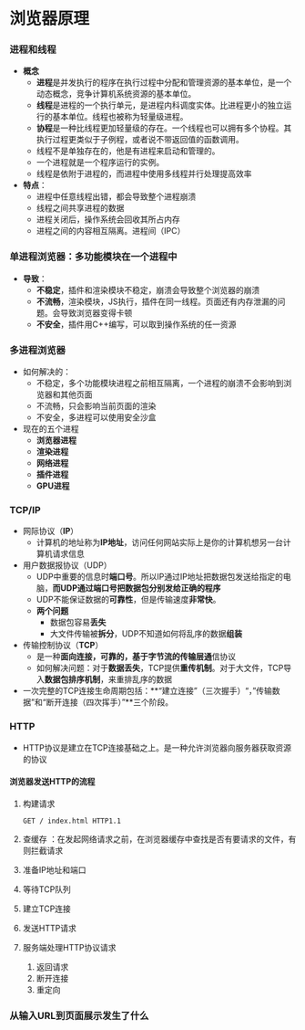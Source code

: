 # 浏览器原理

### 进程和线程

- **概念**
  - **进程**是并发执行的程序在执行过程中分配和管理资源的基本单位，是一个动态概念，竞争计算机系统资源的基本单位。
  - **线程**是进程的一个执行单元，是进程内科调度实体。比进程更小的独立运行的基本单位。线程也被称为轻量级进程。
  - **协程**是一种比线程更加轻量级的存在。一个线程也可以拥有多个协程。其执行过程更类似于子例程，或者说不带返回值的函数调用。
  - 线程不是单独存在的，他是有进程来启动和管理的。
  - 一个进程就是一个程序运行的实例。
  - 线程是依附于进程的，而进程中使用多线程并行处理提高效率
- **特点**：
  - 进程中任意线程出错，都会导致整个进程崩溃
  - 线程之间共享进程的数据
  - 进程关闭后，操作系统会回收其所占内存
  - 进程之间的内容相互隔离。进程间（IPC）

### 单进程浏览器：多功能模块在一个进程中

* **导致**：
  * **不稳定**，插件和渲染模块不稳定，崩溃会导致整个浏览器的崩溃
  * **不流畅**，渲染模块，JS执行，插件在同一线程。页面还有内存泄漏的问题。会导致浏览器变得卡顿
  * **不安全**，插件用C++编写，可以取到操作系统的任一资源

### 多进程浏览器

* 如何解决的：
  * 不稳定，多个功能模块进程之前相互隔离，一个进程的崩溃不会影响到浏览器和其他页面
  * 不流畅，只会影响当前页面的渲染
  * 不安全，多进程可以使用安全沙盒
* 现在的五个进程
  * **浏览器进程**
  * **渲染进程**
  * **网络进程**
  * **插件进程**
  * **GPU进程**

### TCP/IP

* 网际协议（**IP**）
  * 计算机的地址称为**IP地址**，访问任何网站实际上是你的计算机想另一台计算机请求信息
* 用户数据报协议（UDP）
  * UDP中重要的信息时**端口号**。所以IP通过IP地址把数据包发送给指定的电脑，**而UDP通过端口号把数据包分别发给正确的程序**
  * UDP不能保证数据的**可靠性**，但是传输速度**非常快**。
  * **两个问题**
    * 数据包容易**丢失**
    * 大文件传输被**拆分**，UDP不知道如何将乱序的数据**组装**
* 传输控制协议（**TCP**）
  * 是一种**面向连接，可靠的，基于字节流的传输层通**信协议
  * 如何解决问题：对于**数据丢失**，TCP提供**重传机制**。对于大文件，TCP导入**数据包排序机制**，来重排乱序的数据
* 一次完整的TCP连接生命周期包括：**“建立连接”（三次握手）“，”传输数据”和“断开连接（四次挥手）”**三个阶段。

### HTTP

* HTTP协议是建立在TCP连接基础之上。是一种允许浏览器向服务器获取资源的协议

#### 浏览器发送HTTP的流程

1. 构建请求

   ```
   GET / index.html HTTP1.1
   ```

2. 查缓存 ：在发起网络请求之前，在浏览器缓存中查找是否有要请求的文件，有则拦截请求

3. 准备IP地址和端口

4. 等待TCP队列

5. 建立TCP连接

6. 发送HTTP请求

7. 服务端处理HTTP协议请求

   1. 返回请求
   2. 断开连接
   3. 重定向



### 从输入URL到页面展示发生了什么





